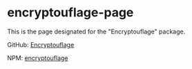 # encryptouflage-page
This is the page designated for the "Encryptouflage" package.

GitHub: [Encryptouflage](https://www.github.com/data4040/Encryptouflage)

NPM: [encryptouflage](https://www.npmjs.com/package/encryptouflage)
